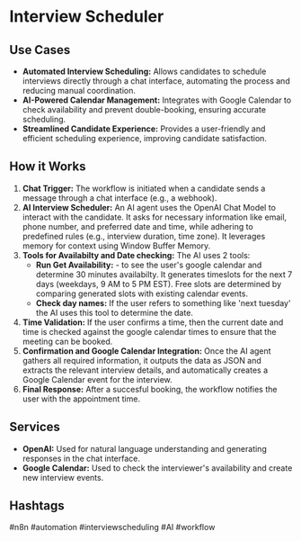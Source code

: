 # Interview Scheduler

## Use Cases

- **Automated Interview Scheduling:**  Allows candidates to schedule interviews directly through a chat interface, automating the process and reducing manual coordination.
- **AI-Powered Calendar Management:**  Integrates with Google Calendar to check availability and prevent double-booking, ensuring accurate scheduling.
- **Streamlined Candidate Experience:**  Provides a user-friendly and efficient scheduling experience, improving candidate satisfaction.

## How it Works

1.  **Chat Trigger:** The workflow is initiated when a candidate sends a message through a chat interface (e.g., a webhook).
2.  **AI Interview Scheduler:** An AI agent uses the OpenAI Chat Model to interact with the candidate. It asks for necessary information like email, phone number, and preferred date and time, while adhering to predefined rules (e.g., interview duration, time zone). It leverages memory for context using Window Buffer Memory.
3.  **Tools for Availabilty and Date checking:** The AI uses 2 tools:
    *   **Run Get Availability:** - to see the user's google calendar and determine 30 minutes availabilty. It generates timeslots for the next 7 days (weekdays, 9 AM to 5 PM EST). Free slots are determined by comparing generated slots with existing calendar events.
    *   **Check day names:** If the user refers to something like 'next tuesday' the AI uses this tool to determine the date.
4.  **Time Validation:**  If the user confirms a time, then the current date and time is checked against the google calendar times to ensure that the meeting can be booked.
5.  **Confirmation and Google Calendar Integration:** Once the AI agent gathers all required information, it outputs the data as JSON and extracts the relevant interview details, and automatically creates a Google Calendar event for the interview.
6.  **Final Response:** After a succesful booking, the workflow notifies the user with the appointment time.

## Services

-   **OpenAI:** Used for natural language understanding and generating responses in the chat interface.
-   **Google Calendar:** Used to check the interviewer's availability and create new interview events.

## Hashtags

#n8n #automation #interviewscheduling #AI #workflow
